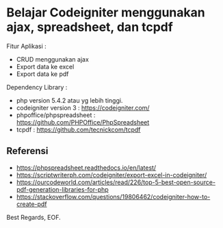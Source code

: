 # Belajar Codeigniter menggunakan ajax, spreadsheet, dan tcpdf

Fitur Aplikasi :

* CRUD menggunakan ajax
* Export data ke excel
* Export data ke pdf

Dependency Library :

* php version 5.4.2 atau yg lebih tinggi.
* codeigniter version 3 : https://codeigniter.com/
* phpoffice/phpspreadsheet : https://github.com/PHPOffice/PhpSpreadsheet
* tcpdf : https://github.com/tecnickcom/tcpdf

## Referensi ##

* https://phpspreadsheet.readthedocs.io/en/latest/
* https://scriptwriterph.com/codeigniter/export-excel-in-codeigniter/
* https://ourcodeworld.com/articles/read/226/top-5-best-open-source-pdf-generation-libraries-for-php
* https://stackoverflow.com/questions/19806462/codeigniter-how-to-create-pdf


Best Regards,
EOF.
